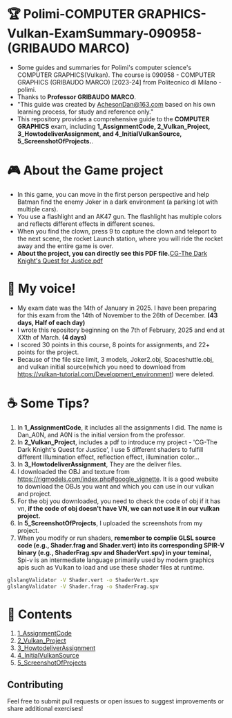 # :trophy: Polimi-COMPUTER GRAPHICS-Vulkan-ExamSummary-090958-(GRIBAUDO MARCO)
- Some guides and summaries for Polimi's computer science's COMPUTER GRAPHICS(Vulkan). The course is 090958 - COMPUTER GRAPHICS (GRIBAUDO MARCO) [2023-24] from Politecnico di Milano - polimi.  
- Thanks to **Professor GRIBAUDO MARCO**.  
- "This guide was created by AchesonDan@163.com based on his own learning process, for study and reference only."  
- This repository provides a comprehensive guide to the **COMPUTER GRAPHICS** exam, including **1_AssignmentCode, 2_Vulkan_Project, 3_HowtodeliverAssignment, and 4_InitialVulkanSource, 5_ScreenshotOfProjects.**.

# :video_game: About the Game project
- In this game, you can move in the first person perspective and help Batman find the enemy Joker in a dark environment (a parking lot with multiple cars).  
- You use a flashlight and an AK47 gun. The flashlight has multiple colors and reflects different effects in different scenes.  
- When you find the clown, press 9 to capture the clown and teleport to the next scene, the rocket Launch station, where you will ride the rocket away and the entire game is over.  
- **About the project, you can directly see this PDF file.**[CG-The Dark Knight's Quest for Justice.pdf](2_Vulkan_Project/CG-The%20Dark%20Knight's%20Quest%20for%20Justice.pdf)

# :pizza: My voice!
- My exam date was the 14th of January in 2025. I have been preparing for this exam from the 14th of November to the 26th of December. **(43 days, Half of each day)**
- I wrote this repository beginning on the 7th of February, 2025 and end at XXth of March. **(4 days)**
- I scored 30 points in this course, 8 points for assignments, and 22+ points for the project.
- Because of the file size limit, 3 models, Joker2.obj, Spaceshuttle.obj, and vulkan initial source(which you need to download from https://vulkan-tutorial.com/Development_environment) were deleted.

# :coffee: Some Tips?
1. In **1_AssignmentCode**, it includes all the assignments I did. The name is Dan_A0N, and A0N is the initial version from the professor.
2. In **2_Vulkan_Project**, includes a pdf to introduce my project - 'CG-The Dark Knight's Quest for Justice', I use 5 different shaders to fulfill different Illumination effect, reflection effect, illumination color...
3. In **3_HowtodeliverAssignment**, They are the deliver files.
4. I downloaded the OBJ and texture from https://rigmodels.com/index.php#google_vignette. It is a good website to download the OBJs you want and which you can use in our vulkan and project.
5. For the obj you downloaded, you need to check the code of obj if it has vn, **if the code of obj doesn't have VN, we can not use it in our vulkan project.**
6. In **5_ScreenshotOfProjects**, I uploaded the screenshots from my project.
7. When you modify or run shaders, **remember to complie GLSL source code (e.g., Shader.frag and Shader.vert) into its corresponding SPIR-V binary (e.g., ShaderFrag.spv and ShaderVert.spv) in your teminal,** Spi-v is an intermediate language primarily used by modern graphics apis such as Vulkan to load and use these shader files at runtime.
```bash
glslangValidator -V Shader.vert -o ShaderVert.spv
glslangValidator -V Shader.frag -o ShaderFrag.spv
```


# :pushpin: Contents
1. [1_AssignmentCode](1_AssignmentCode)
2. [2_Vulkan_Project](2_Vulkan_Project)
3. [3_HowtodeliverAssignment](3_HowtodeliverAssignment)
4. [4_InitialVulkanSource](4_InitialVulkanSource)
5. [5_ScreenshotOfProjects](5_ScreenshotOfProjects)

## Contributing
Feel free to submit pull requests or open issues to suggest improvements or share additional exercises!
